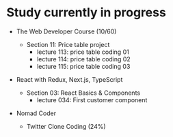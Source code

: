 # Study currently in progress

  - The Web Developer Course (10/60)
    - Section 11: Price table project
      - lecture 113: price table coding 01 
      - lecture 114: price table coding 02 
      - lecture 115: price table coding 03

  - React with Redux, Next.js, TypeScript
    - Section 03: React Basics & Components
      - lecture 034: First customer component

  - Nomad Coder
    - Twitter Clone Coding (24%)
